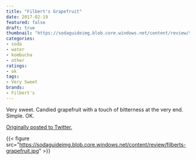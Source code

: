 ```yaml
---
title: "Filbert's Grapefruit"
date: 2017-02-19
featured: false
draft: true
thumbnail: "https://sodaguideimg.blob.core.windows.net/content/review/thumbs/filberts-grapefruit.jpg"
categories:
- soda
- water
- kombucha
- other
ratings:
- ok
tags:
- Very Sweet
brands:
- Filbert's
---
```


Very sweet. Candied grapefruit with a touch of bitterness at the very end. Simple. OK.

[Originally posted to Twitter.](https://twitter.com/Cavorter/status/833441511543037953)

{{< figure src="https://sodaguideimg.blob.core.windows.net/content/review/filberts-grapefruit.jpg" >}}

